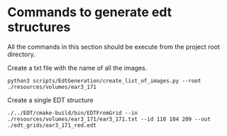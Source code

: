 # Commands to generate edt structures

All the commands in this section should be execute from the project root directory.

Create a txt file with the name of all the images.
```
python3 scripts/EdtGeneration/create_list_of_images.py --root ./resources/volumes/ear3_171
```

Create a single EDT structure

```
./../EDT/cmake-build/bin/EDTFromGrid --in ./resources/volumes/ear3_171/ear3_171.txt --id 110 184 209 --out ./edt_grids/ear3_171_red.edt
```